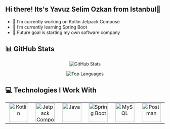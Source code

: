 ## Hi there! Its's Yavuz Selim Ozkan from Istanbul👋


- 🔭 I’m currently working on Kotlin Jetpack Compose
- 🌱 I’m currently learning Spring Boot
- 🎯 Future goal is starting my own software company


 ## 📊 GitHub Stats

<p align="center">
  <img src="https://github-readme-stats.vercel.app/api?username=yavuzozkan&show_icons=true&theme=radical" alt="GitHub Stats" />
</p>

<p align="center">
  <img src="https://github-readme-stats.vercel.app/api/top-langs/?username=yavuzozkan&layout=compact" alt="Top Languages" />
</p>



## 💻 Technologies I Work With

<table align="center">
  <tr>
    <td align="center" width="120" style="border: none;">
      <img src="https://cdn.jsdelivr.net/gh/devicons/devicon/icons/kotlin/kotlin-original.svg" height="60" alt="Kotlin"/>
    </td>
    <td align="center" width="120" style="border: none;">
      <img src="https://cdn.jsdelivr.net/gh/devicons/devicon/icons/jetpackcompose/jetpackcompose-original.svg" height="60" alt="Jetpack Compose"/>
    </td>
    <td align="center" width="120" style="border: none;">
      <img src="https://cdn.jsdelivr.net/gh/devicons/devicon/icons/java/java-original.svg" height="60" alt="Java"/>
    </td>
    <td align="center" width="120" style="border: none;">
      <img src="https://cdn.jsdelivr.net/gh/devicons/devicon/icons/spring/spring-original.svg" height="60" alt="Spring Boot"/>
    </td>
    <td align="center" width="120" style="border: none;">
      <img src="https://cdn.jsdelivr.net/gh/devicons/devicon/icons/mysql/mysql-original.svg" height="60" alt="MySQL"/>
    </td>
    <td align="center" width="120" style="border: none;">
      <img src="https://cdn.jsdelivr.net/gh/devicons/devicon/icons/postman/postman-original.svg" height="60" alt="Postman"/>
    </td>
  </tr>
</table>
